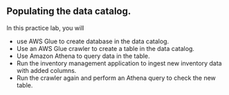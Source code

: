 ## Populating the data catalog. 
In this practice lab, you will
- use AWS Glue to create database in the data catalog. 
- Use an AWS Glue crawler to create a table in the data catalog. 
- Use Amazon Athena to query data in the table. 
- Run the inventory management application to ingest new inventory data with added columns. 
- Run the crawler again and perform an Athena query to check the new table. 
